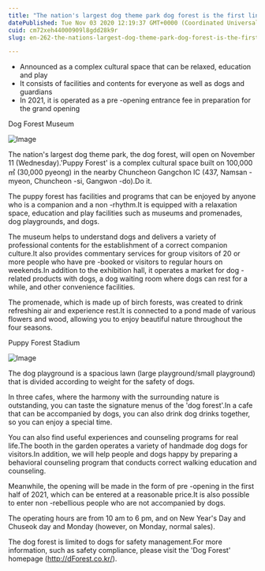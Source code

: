 ```yaml
---
title: "The nation's largest dog theme park dog forest is the first line on November 11th!"
datePublished: Tue Nov 03 2020 12:19:37 GMT+0000 (Coordinated Universal Time)
cuid: cm72xeh44000909l8gdd28k9r
slug: en-262-the-nations-largest-dog-theme-park-dog-forest-is-the-first-line-on-november-11th

---
```



- Announced as a complex cultural space that can be relaxed, education and play
- It consists of facilities and contents for everyone as well as dogs and guardians
- In 2021, it is operated as a pre -opening entrance fee in preparation for the grand opening

Dog Forest Museum

![Image](https://cdn.hashnode.com/res/hashnode/image/upload/v1739426115478/18223921-fdf7-4836-81a2-f75878235c16.jpeg)

The nation's largest dog theme park, the dog forest, will open on November 11 (Wednesday).'Puppy Forest' is a complex cultural space built on 100,000㎡ (30,000 pyeong) in the nearby Chuncheon Gangchon IC (437, Namsan -myeon, Chuncheon -si, Gangwon -do).Do it.

The puppy forest has facilities and programs that can be enjoyed by anyone who is a companion and a non -rhythm.It is equipped with a relaxation space, education and play facilities such as museums and promenades, dog playgrounds, and dogs.

The museum helps to understand dogs and delivers a variety of professional contents for the establishment of a correct companion culture.It also provides commentary services for group visitors of 20 or more people who have pre -booked or visitors to regular hours on weekends.In addition to the exhibition hall, it operates a market for dog -related products with dogs, a dog waiting room where dogs can rest for a while, and other convenience facilities.

The promenade, which is made up of birch forests, was created to drink refreshing air and experience rest.It is connected to a pond made of various flowers and wood, allowing you to enjoy beautiful nature throughout the four seasons.

Puppy Forest Stadium

![Image](https://cdn.hashnode.com/res/hashnode/image/upload/v1739426118818/401470be-7325-46dd-b851-8cd927291f59.jpeg)

The dog playground is a spacious lawn (large playground/small playground) that is divided according to weight for the safety of dogs.

In three cafes, where the harmony with the surrounding nature is outstanding, you can taste the signature menus of the 'dog forest'.In a cafe that can be accompanied by dogs, you can also drink dog drinks together, so you can enjoy a special time.

You can also find useful experiences and counseling programs for real life.The booth in the garden operates a variety of handmade dog dogs for visitors.In addition, we will help people and dogs happy by preparing a behavioral counseling program that conducts correct walking education and counseling.

Meanwhile, the opening will be made in the form of pre -opening in the first half of 2021, which can be entered at a reasonable price.It is also possible to enter non -rebellious people who are not accompanied by dogs.

The operating hours are from 10 am to 6 pm, and on New Year's Day and Chuseok day and Monday (however, on Monday, normal sales).

The dog forest is limited to dogs for safety management.For more information, such as safety compliance, please visit the 'Dog Forest' homepage (http://dForest.co.kr/).